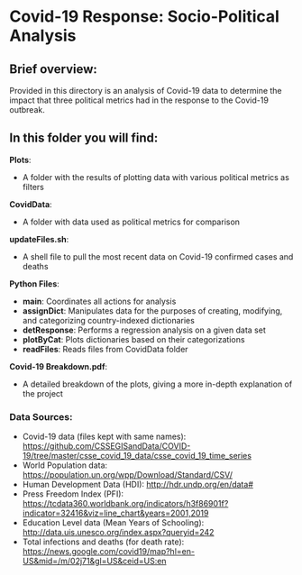 # Covid-19 Response: Socio-Political Analysis

## Brief overview:

Provided in this directory is an analysis of Covid-19 data to determine the impact that three political metrics had in the response to the Covid-19 outbreak.

## In this folder you will find:
**Plots**: 
- A folder with the results of plotting data with various political metrics as filters

**CovidData**: 
- A folder with data used as political metrics for comparison

**updateFiles.sh**: 
- A shell file to pull the most recent data on Covid-19 confirmed cases and deaths

**Python Files**:
- **main**: Coordinates all actions for analysis
- **assignDict**: Manipulates data for the purposes of creating, modifying, and categorizing country-indexed dictionaries
- **detResponse**: Performs a regression analysis on a given data set
- **plotByCat**: Plots dictionaries based on their categorizations
- **readFiles**: Reads files from CovidData folder

**Covid-19 Breakdown.pdf**:
- A detailed breakdown of the plots, giving a more in-depth explanation of the project

### Data Sources:
- Covid-19 data (files kept with same names): https://github.com/CSSEGISandData/COVID-19/tree/master/csse_covid_19_data/csse_covid_19_time_series
- World Population data: https://population.un.org/wpp/Download/Standard/CSV/
- Human Development Data (HDI): http://hdr.undp.org/en/data#
- Press Freedom Index (PFI): https://tcdata360.worldbank.org/indicators/h3f86901f?indicator=32416&viz=line_chart&years=2001,2019
- Education Level data (Mean Years of Schooling): http://data.uis.unesco.org/index.aspx?queryid=242
-	Total infections and deaths (for death rate): https://news.google.com/covid19/map?hl=en-US&mid=/m/02j71&gl=US&ceid=US:en
